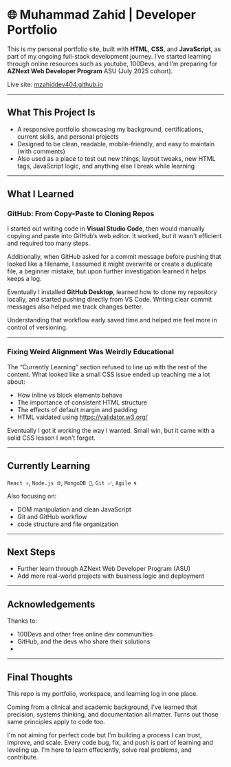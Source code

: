 # 🌐 Muhammad Zahid | Developer Portfolio

This is my personal portfolio site, built with **HTML**, **CSS**, and **JavaScript**, as part of my ongoing full-stack development journey. I’ve started learning through online resources such as youtube, 100Devs, and I’m preparing for **AZNext Web Developer Program** ASU (July 2025 cohort).

Live site: [mzahiddev404.github.io](https://mzahiddev404.github.io)

---

## What This Project Is

- A responsive portfolio showcasing my background, certifications, current skills, and personal projects
- Designed to be clean, readable, mobile-friendly, and easy to maintain (with comments)
- Also used as a place to test out new things, layout tweaks, new HTML tags, JavaScript logic, and anything else I break while learning

---

## What I Learned

### GitHub: From Copy-Paste to Cloning Repos

I started out writing code in **Visual Studio Code**, then would manually copying and paste into GitHub’s web editor. It worked, but it wasn't efficient and required too many steps.

Additionally, when GitHub asked for a commit message before pushing that looked like a filename, I assumed it might overwrite or create a duplicate file, a beginner mistake, but upon further investigation learned it helps keeps a log.

Eventually I installed **GitHub Desktop**, learned how to clone my repository locally, and started pushing directly from VS Code. Writing clear commit messages also helped me track changes better.

Understanding that workflow early saved time and helped me feel more in control of versioning.

---

### Fixing Weird Alignment Was Weirdly Educational

The “Currently Learning” section refused to line up with the rest of the content. What looked like a small CSS issue ended up teaching me a lot about:

- How inline vs block elements behave
- The importance of consistent HTML structure
- The effects of default margin and padding
- HTML vaidated using https://validator.w3.org/

Eventually I got it working the way I wanted. Small win, but it came with a solid CSS lesson I won’t forget.

---

## Currently Learning

`React ⚛️`, `Node.js 🌐`, `MongoDB 🍃`, `Git ✅`, `Agile 🌀`

Also focusing on:

- DOM manipulation and clean JavaScript
- Git and GitHub workflow
- code structure and file organization

---

## Next Steps

- Further learn through AZNext Web Developer Program (ASU)
- Add more real-world projects with business logic and deployment

---

## Acknowledgements

Thanks to:

- 100Devs and other free online dev communities
- GitHub, and the devs who share their solutions
- 
---

## Final Thoughts

This repo is my portfolio, workspace, and learning log in one place.

Coming from a clinical and academic background, I’ve learned that precision, systems thinking, and documentation all matter. Turns out those same principles apply to code too.

I'm not aiming for perfect code but I'm building a process I can trust, improve, and scale. Every code bug, fix, and push is part of learning and leveling up. I’m here to learn effeciently, solve real problems, and contribute.
